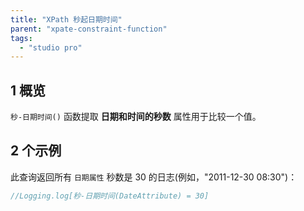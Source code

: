 ```yaml
---
title: "XPath 秒起日期时间"
parent: "xpate-constraint-function"
tags:
  - "studio pro"
---
```


## 1 概览

`秒-日期时间()` 函数提取 **日期和时间的秒数** 属性用于比较一个值。

## 2 个示例

此查询返回所有 `日期属性` 秒数是 30 的日志(例如，"2011-12-30 08:30")：

```java
//Logging.log[秒-日期时间(DateAttribute) = 30]
```
